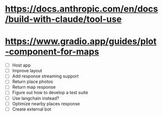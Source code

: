 # https://docs.anthropic.com/en/docs/build-with-claude/tool-use
# https://www.gradio.app/guides/plot-component-for-maps

- [ ] Host app
- [ ] Improve layout
- [ ] Add response streaming support
- [ ] Return place photos
- [ ] Return map response
- [ ] Figure out how to develop a test suite
- [ ] Use langchain instead?
- [ ] Optimize nearby places response
- [ ] Create external bot